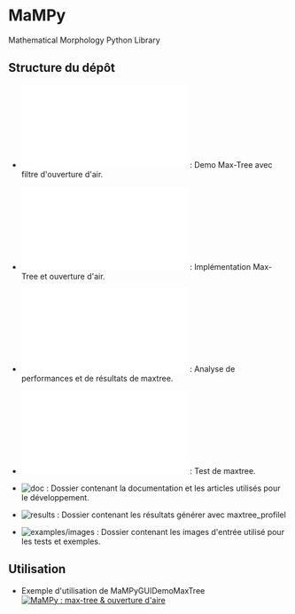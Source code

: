 # MaMPy
Mathematical Morphology Python Library

## Structure du dépôt

* ![MaMPyGUIDemoMaxTree.py](MaMPyGUIDemoMaxTree.py) : Demo Max-Tree avec filtre d'ouverture d'air.
* ![maxtree.py](maxtree.py) : Implémentation Max-Tree et ouverture d'air.
* ![maxtree_profile.py](maxtree_profile.py) : Analyse de performances et de résultats de maxtree.
* ![maxtree_test.py](maxtree_test.py) : Test de maxtree.

* ![doc](doc) : Dossier contenant la documentation et les articles utilisés pour le développement.
* ![results](results) : Dossier contenant les résultats générer avec maxtree_profilel
* ![examples/images](examples/images) : Dossier contenant les images d'entrée utilisé pour les tests et exemples.


## Utilisation

* Exemple d'utilisation de MaMPyGUIDemoMaxTree
[![MaMPy : max-tree & ouverture d'aire](https://img.youtube.com/vi/4NmaUEBlBkI/0.jpg)](https://youtu.be/4NmaUEBlBkI)
